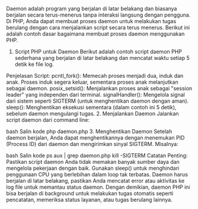 Daemon adalah program yang berjalan di latar belakang dan biasanya berjalan secara terus-menerus tanpa interaksi langsung dengan pengguna. Di PHP, Anda dapat membuat proses daemon untuk melakukan tugas berulang dengan cara menjalankan script secara terus menerus. Berikut ini adalah contoh dasar bagaimana membuat proses daemon menggunakan PHP.

1. Script PHP untuk Daemon
Berikut adalah contoh script daemon PHP sederhana yang berjalan di latar belakang dan mencatat waktu setiap 5 detik ke file log.


<?php
// File: daemon.php

// Buat fungsi untuk menangani signal dari sistem
function signalHandler($signal) {
    switch($signal) {
        case SIGTERM:
            // Ketika proses dihentikan
            exit;
        case SIGHUP:
            // Ketika proses mendapat permintaan restart
            break;
    }
}

// Menangani signal
pcntl_signal(SIGTERM, "signalHandler");
pcntl_signal(SIGHUP, "signalHandler");

// Ubah proses menjadi daemon (fork)
$pid = pcntl_fork();
if ($pid == -1) {
    // Jika terjadi error saat fork
    die('Could not fork the process');
} elseif ($pid) {
    // Keluar dari proses induk
    exit;
} else {
    // Proses child, lanjutkan sebagai daemon
    // Pisahkan daemon dari terminal
    if (posix_setsid() == -1) {
        die('Could not detach from terminal');
    }

    // Loop daemon untuk melakukan tugas
    while (true) {
        // Tuliskan waktu ke log file
        file_put_contents('/path/to/your/logfile.log', date('Y-m-d H:i:s') . "\n", FILE_APPEND);

        // Tunggu 5 detik sebelum mengulang
        sleep(5);

        // Tangani signal
        pcntl_signal_dispatch();
    }
}
?>

Penjelasan Script:
pcntl_fork(): Memecah proses menjadi dua, induk dan anak. Proses induk segera keluar, sementara proses anak melanjutkan sebagai daemon.
posix_setsid(): Menjalankan proses anak sebagai "session leader" yang independen dari terminal.
signalHandler(): Mengelola signal dari sistem seperti SIGTERM (untuk menghentikan daemon dengan aman).
sleep(): Menghentikan eksekusi sementara (dalam contoh ini 5 detik), sebelum daemon mengulangi tugas.
2. Menjalankan Daemon
Jalankan script daemon dari command line:

bash
Salin kode
php daemon.php
3. Menghentikan Daemon
Setelah daemon berjalan, Anda dapat menghentikannya dengan menemukan PID (Process ID) dari daemon dan mengirimkan sinyal SIGTERM. Misalnya:

bash
Salin kode
ps aux | grep daemon.php
kill -SIGTERM <PID>
Catatan Penting:
Pastikan script daemon Anda tidak memakan banyak sumber daya dan mengelola pekerjaan dengan baik.
Gunakan sleep() untuk menghindari penggunaan CPU yang berlebihan dalam loop tak terbatas.
Daemon harus berjalan di latar belakang, pastikan Anda mencatat error atau aktivitas ke log file untuk memantau status daemon.
Dengan demikian, daemon PHP ini bisa berjalan di background untuk melakukan tugas otomatis seperti pencatatan, memeriksa status layanan, atau tugas berulang lainnya.